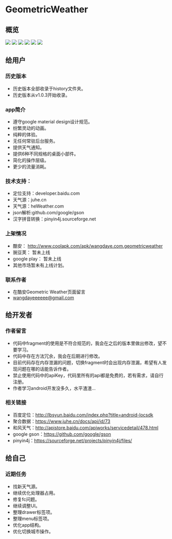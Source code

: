 # GeometricWeather

## 概览

![](https://github.com/WangDaYeeeeee/GeometricWeather/raw/master/preview/enframe_2016-02-09-08-23-181.png)
![](https://github.com/WangDaYeeeeee/GeometricWeather/raw/master/preview/enframe_2016-02-09-08-23-281.png)
![](https://github.com/WangDaYeeeeee/GeometricWeather/raw/master/preview/enframe_2016-02-09-08-25-001.png)
![](https://github.com/WangDaYeeeeee/GeometricWeather/raw/master/preview/enframe_2016-02-18-20-18-581.png)
![](https://github.com/WangDaYeeeeee/GeometricWeather/raw/master/preview/enframe_2016-02-18-23-22-041.png)
![](https://github.com/WangDaYeeeeee/GeometricWeather/raw/master/preview/enframe_2016-02-20-21-06-491.png)

## 给用户

### 历史版本

* 历史版本全部收录于history文件夹。
* 历史版本从v1.0.3开始收录。

### app简介

* 遵守google material design设计规范。
* 纷繁灵动的动画。
* 纯粹的体验。
* 无任何常驻后台服务。
* 提供天气通知。
* 提供6种不同规格的桌面小部件。
* 简化的操作层级。
* 更少的流量消耗。

### 技术支持：

* 定位支持：developer.baidu.com
* 天气源：juhe.cn
* 天气源：heWeather.com
* json解析:github.com/google/gson
* 汉字拼音转换：pinyin4j.sourceforge.net

### 上架情况

* 酷安： http://www.coolapk.com/apk/wangdaye.com.geometricweather
* 豌豆荚： 暂未上线
* google play： 暂未上线
* 其他市场暂未有上线计划。

### 联系作者

* 在酷安Geometric Weather页面留言
* wangdayeeeeee@gmail.com

## 给开发者

### 作者留言

* 代码中fragment的使用是不符合规范的，我会在之后的版本里做出修改，望不要学习。
* 代码中存在方法冗余，我会在后期进行修改。
* 目前代码存在内存泄漏的问题，切换fragment时会出现内存泄漏，希望有人发现问题在哪的话能告诉作者。
* 禁止使用代码中的apiKey，代码里所有的api都是免费的，若有需求，请自行注册。
* 作者学习android开发没多久，水平渣渣...

### 相关链接

* 百度定位：http://lbsyun.baidu.com/index.php?title=android-locsdk
* 聚合数据：https://www.juhe.cn/docs/api/id/73
* 和风天气：http://apistore.baidu.com/apiworks/servicedetail/478.html
* google gson：https://github.com/google/gson
* pinyin4j：https://sourceforge.net/projects/pinyin4j/files/

## 给自己

### 近期任务

* 找新天气源。
* 继续优化处理器占用。
* 修复fc问题。
* 继续调整UI。
* 整理drawer标签项。
* 整理menu标签项。
* 优化app结构。
* 优化切换城市操作。
